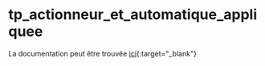 # tp_actionneur_et_automatique_appliquee

La documentation peut être trouvée [ici](https://lucas-vallery.github.io/tp_actionneur_et_automatique_appliquee/){:target="\_blank"}

